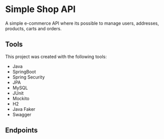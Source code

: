 # Simple Shop API
A simple e-commerce API where its possible to manage users, addresses, products, carts and orders.

## Tools
This project was created with the following tools:

- Java
- SpringBoot
- Spring Security
- JPA
- MySQL
- JUnit
- Mockito
- H2
- Java Faker
- Swagger


 ## Endpoints

 <img src="https://i.imgur.com/zdbAC7V.png" alt="" />
